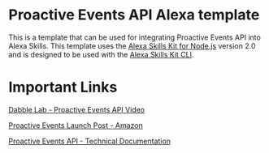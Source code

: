 # Proactive Events API Alexa template

This is a template that can be used for integrating Proactive Events API into Alexa Skills. This template uses the [Alexa Skills Kit for Node.js](https://github.com/alexa/alexa-skills-kit-sdk-for-nodejs) version 2.0 and is designed to be used with the [Alexa Skills Kit CLI](https://developer.amazon.com/docs/smapi/ask-cli-intro.html).

# Important Links 

[Dabble Lab - Proactive Events API Video](https://www.youtube.com/watch?v=oMcHTMZDTVQ)

[Proactive Events Launch Post - Amazon](https://developer.amazon.com/blogs/alexa/post/7822f3ee-1735-4eaa-9aa6-5b8e39953c07/proactiveeventsapi-launch-announcement)  

[Proactive Events API - Technical Documentation](https://developer.amazon.com/docs/smapi/proactive-events-api.html)  


